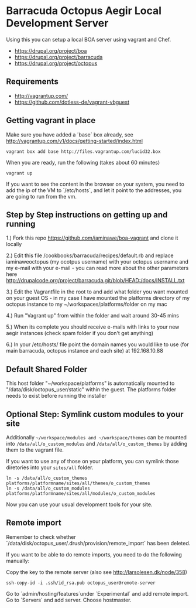 Barracuda Octopus Aegir Local Development Server
==

Using this you can setup a local BOA server using vagrant and Chef.
- https://drupal.org/project/boa
- https://drupal.org/project/barracuda
- https://drupal.org/project/octopus

Requirements
-- 

- http://vagrantup.com/
- https://github.com/dotless-de/vagrant-vbguest

Getting vagrant in place
--

Make sure you have added a ´base´ box already, see http://vagrantup.com/v1/docs/getting-started/index.html

    vagrant box add base http://files.vagrantup.com/lucid32.box

When you are ready, run the following (takes about 60 minutes)

    vagrant up

If you want to see the content in the browser on your system, you need to add the ip of the VM to ´/etc/hosts´, and let it point to the addresses, you are going to run from the vm.

Step by Step instructions on getting up and running
--

1.) Fork this repo https://github.com/iaminawe/boa-vagrant and clone it locally

2.) Edit this file /cookbooks/barracuda/recipes/default.rb and replace iaminaweoctopus (my ocotpus username) with your octopus username and my e-mail with your e-mail - you can read more about the other parameters here http://drupalcode.org/project/barracuda.git/blob/HEAD:/docs/INSTALL.txt

3.) Edit the Vagrantfile in the root to and add what folder you want mounted on your guest OS - in my case I have mounted the platforms directory of my octopus instance to my ~/workspaces/platforms/folder on my mac

4.) Run "Vagrant up" from within the folder and wait around 30-45 mins

5.) When its complete you should receive e-mails with links to your new aegir instances (check spam folder if you don't get anything)

6.) In your /etc/hosts/ file point the domain names you would like to use (for main barracuda, octopus instance and each site) at 192.168.10.88


Default Shared Folder
--
This host folder "~/workspace/platforms" is automatically mounted to "/data/disk/octopus_user/static" within the guest.
The platforms folder needs to exist before running the installer


Optional Step: Symlink custom modules to your site
--

Additionally `~/workspace/modules and ~/workspace/themes` can be mounted into `/data/all/o_custom_modules` and `/data/all/o_custom_themes` by adding them to the vagrant file.

If you want to use any of those on your platform, you can symlink those diretories into your `sites/all` folder.

    ln -s /data/all/o_custom_themes platforms/platformname/sites/all/themes/o_custom_themes
    ln -s /data/all/o_custom_modules platforms/platformname/sites/all/modules/o_custom_modules

Now you can use your usual development tools for your site.

Remote import
--

Remember to check whether ´/data/disk/octopus_user/.drush/provision/remote_import´ has been deleted.

If you want to be able to do remote imports, you need to do the following manually:

Copy the key to the remote server (also see http://larsolesen.dk/node/358)

    ssh-copy-id -i .ssh/id_rsa.pub octopus_user@remote-server

Go to ´admin/hosting/features´under ´Experimental´ and add remote import.
Go to ´Servers´ and add server. Choose hostmaster.


